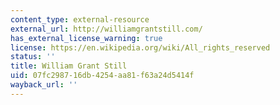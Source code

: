 ```yaml
---
content_type: external-resource
external_url: http://williamgrantstill.com/
has_external_license_warning: true
license: https://en.wikipedia.org/wiki/All_rights_reserved
status: ''
title: William Grant Still
uid: 07fc2987-16db-4254-aa81-f63a24d5414f
wayback_url: ''
---
```

